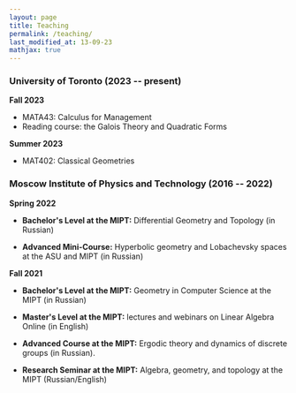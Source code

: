 ```yaml
---
layout: page
title: Teaching
permalink: /teaching/
last_modified_at: 13-09-23
mathjax: true
---
```



### **University of Toronto (2023 -- present)**

**Fall 2023**

- MATA43: Calculus for Management
- Reading course: the Galois Theory and Quadratic Forms

**Summer 2023**

- MAT402: Classical Geometries


### **Moscow Institute of Physics and Technology (2016 -- 2022)**

**Spring 2022**

- **Bachelor's Level at the MIPT:** Differential Geometry and Topology (in Russian)

- **Advanced Mini-Course:** Hyperbolic geometry and Lobachevsky spaces at the ASU and MIPT (in Russian)

**Fall 2021**

- **Bachelor's Level at the MIPT:** Geometry in Computer Science at the MIPT (in Russian)

- **Master's Level at the MIPT:** lectures and webinars on Linear Algebra Online (in English)

- **Advanced Course at the MIPT:** Ergodic theory and dynamics of discrete groups (in Russian).

- **Research Seminar at the MIPT:** Algebra, geometry, and topology at the MIPT (Russian/English)





